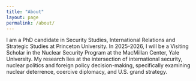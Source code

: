 ```yaml
---
title: "About"
layout: page
permalink: /about/
---
```


I am a PhD candidate in Security Studies, International Relations and Strategic Studies at Princeton University. In 2025-2026, I will be a Visiting Scholar in the Nuclear Security Program at the MacMillan Center, Yale University. My research lies at the intersection of international security, nuclear politics and foreign policy decision-making, specifically examining nuclear deterrence, coercive diplomacy, and U.S. grand strategy.
